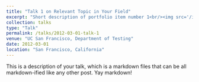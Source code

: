 ```yaml
---
title: "Talk 1 on Relevant Topic in Your Field"
excerpt: "Short description of portfolio item number 1<br/><img src='/images/500x300.png'>"
collection: talks
type: "Talk"
permalink: /talks/2012-03-01-talk-1
venue: "UC San Francisco, Department of Testing"
date: 2012-03-01
location: "San Francisco, California"
---
```


This is a description of your talk, which is a markdown files that can be all markdown-ified like any other post. Yay markdown!
